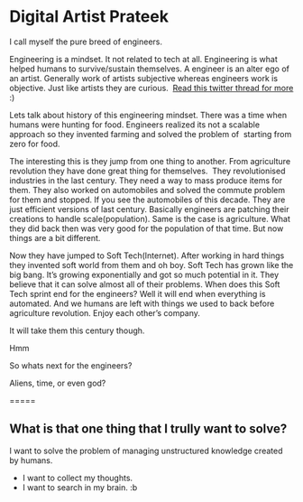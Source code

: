 # Digital Artist Prateek 

I call myself the pure breed of engineers.  

Engineering is a mindset. It not related to tech at all. Engineering is what helped humans to survive/sustain themselves.
A engineer is an alter ego of an artist. Generally work of artists subjective whereas engineers work is objective. Just like artists they are curious. 
[Read this twitter thread for more](https://twitter.com/AskPK123/status/1231329149039464448) :)

Lets talk about history of this engineering mindset.
There was a time when humans were hunting for food. Engineers realized its not a scalable approach so they invented farming and solved the problem of  starting from zero for food. 

The interesting this is they jump from one thing to another. From agriculture revolution they have done great thing for themselves. 
They revolutionised industries in the last century. They need a way to mass produce items for them. They also worked on automobiles and solved the commute problem for them and stopped. If you see the automobiles of this decade. They are just efficient versions of last century. Basically engineers are patching their creations to handle scale(population). Same is the case is agriculture. What they did back then was very good for the population of that time. But now things are a bit different. 

Now they have jumped to Soft Tech(Internet). After working in hard things they invented soft world from them and oh boy. Soft Tech has grown like the big bang. It’s growing exponentially and got so much potential in it. They believe that it can solve almost all of their problems. When does this Soft Tech sprint end for the engineers? Well it will end when everything is automated. And we humans are left with things we used to back before agriculture revolution. Enjoy each other’s company.

It will take them this century though.



Hmm

So whats next for the engineers? 

Aliens, time, or even god?

=====

## What is that one thing that I trully want to solve?
I want to solve the problem of managing unstructured knowledge created by humans.
- I want to collect my thoughts.
- I want to search in my brain. :b

